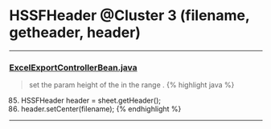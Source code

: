 # HSSFHeader @Cluster 3 (filename, getheader, header)

***

### [ExcelExportControllerBean.java](https://searchcode.com/codesearch/view/4293932/)
> set the param height of the in the range . 
{% highlight java %}
85. HSSFHeader header = sheet.getHeader();
86. header.setCenter(filename);
{% endhighlight %}

***

